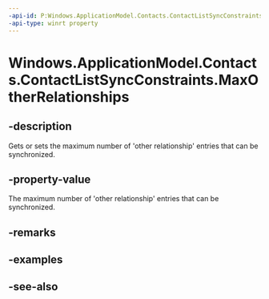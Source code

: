 ```yaml
---
-api-id: P:Windows.ApplicationModel.Contacts.ContactListSyncConstraints.MaxOtherRelationships
-api-type: winrt property
---
```


<!-- Property syntax
public Windows.Foundation.IReference<int> MaxOtherRelationships { get;  set; }
-->

# Windows.ApplicationModel.Contacts.ContactListSyncConstraints.MaxOtherRelationships

## -description
Gets or sets the maximum number of 'other relationship' entries that can be synchronized.

## -property-value
The maximum number of 'other relationship' entries that can be synchronized.

## -remarks

## -examples

## -see-also
